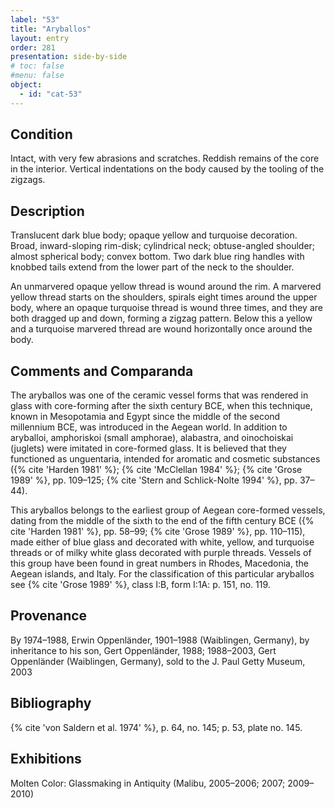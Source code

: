 ```yaml
---
label: "53"
title: "Aryballos"
layout: entry
order: 281
presentation: side-by-side
# toc: false
#menu: false 
object:
  - id: "cat-53"
---
```


## Condition

Intact, with very few abrasions and scratches. Reddish remains of the core in the interior. Vertical indentations on the body caused by the tooling of the zigzags.

## Description

Translucent dark blue body; opaque yellow and turquoise decoration. Broad, inward-sloping rim-disk; cylindrical neck; obtuse-angled shoulder; almost spherical body; convex bottom. Two dark blue ring handles with knobbed tails extend from the lower part of the neck to the shoulder.

An unmarvered opaque yellow thread is wound around the rim. A marvered yellow thread starts on the shoulders, spirals eight times around the upper body, where an opaque turquoise thread is wound three times, and they are both dragged up and down, forming a zigzag pattern. Below this a yellow and a turquoise marvered thread are wound horizontally once around the body.

## Comments and Comparanda

The aryballos was one of the ceramic vessel forms that was rendered in glass with core-forming after the sixth century BCE, when this technique, known in Mesopotamia and Egypt since the middle of the second millennium BCE, was introduced in the Aegean world. In addition to aryballoi, amphoriskoi (small amphorae), alabastra, and oinochoiskai (juglets) were imitated in core-formed glass. It is believed that they functioned as unguentaria, intended for aromatic and cosmetic substances ({% cite 'Harden 1981' %}; {% cite 'McClellan 1984' %}; {% cite 'Grose 1989' %}, pp. 109–125; {% cite 'Stern and Schlick-Nolte 1994' %}, pp. 37–44).

This aryballos belongs to the earliest group of Aegean core-formed vessels, dating from the middle of the sixth to the end of the fifth century BCE ({% cite 'Harden 1981' %}, pp. 58–99; {% cite 'Grose 1989' %}, pp. 110–115), made either of blue glass and decorated with white, yellow, and turquoise threads or of milky white glass decorated with purple threads. Vessels of this group have been found in great numbers in Rhodes, Macedonia, the Aegean islands, and Italy. For the classification of this particular aryballos see {% cite 'Grose 1989' %}, class I:B, form I:1A: p. 151, no. 119.

## Provenance

By 1974–1988, Erwin Oppenländer, 1901–1988 (Waiblingen, Germany), by inheritance to his son, Gert Oppenländer, 1988; 1988–2003, Gert Oppenländer (Waiblingen, Germany), sold to the J. Paul Getty Museum, 2003

## Bibliography

{% cite 'von Saldern et al. 1974' %}, p. 64, no. 145; p. 53, plate no. 145.

## Exhibitions

Molten Color: Glassmaking in Antiquity (Malibu, 2005–2006; 2007; 2009–2010)